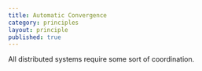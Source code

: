 ```yaml
---
title: Automatic Convergence
category: principles
layout: principle
published: true
---
```


All distributed systems require some sort of coordination. 
